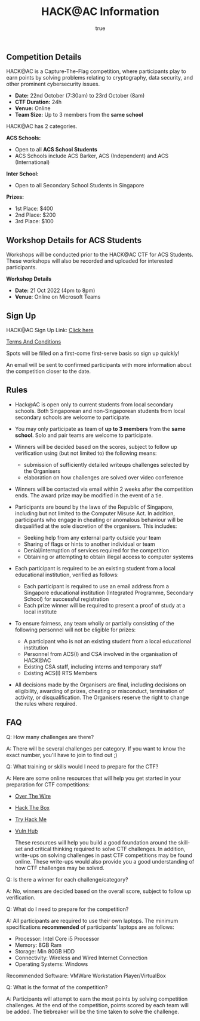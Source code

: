 ﻿---
layout: posts
title: HACK@AC Information
image: ../events/hack.png
categories: hackac
author:
  name: HACK@AC Organisers
---
## Competition Details

HACK@AC is a Capture-The-Flag competition, where participants play to earn points by solving problems relating to cryptography, data security, and other prominent cybersecurity issues.

* **Date:** 22nd October (7:30am) to 23rd October (8am)
* **CTF Duration:** 24h
* **Venue:** Online
* **Team Size:** Up to 3 members from the **same school**

HACK@AC has 2 categories. <br>

**ACS Schools:**
* Open to all **ACS School Students**
* ACS Schools include ACS Barker, ACS (Independent) and ACS (International)  

**Inter School:**
* Open to all Secondary School Students in Singapore

**Prizes:**
* 1st Place: $400
* 2nd Place: $200
* 3rd Place: $100

## Workshop Details for ACS Students

Workshops will be conducted prior to the HACK@AC CTF for ACS Students. These workshops will also be recorded and uploaded for interested participants. 

**Workshop Details**  
* **Date:** 21 Oct 2022 (4pm to 8pm)
* **Venue**: Online on Microsoft Teams

## Sign Up

HACK@AC Sign Up Link: [Click here](https://forms.office.com/r/XiQWLA1u1p)  

[Terms And Conditions](https://8059blank.github.io/hackac/HACK@AC-Conditions/)  

Spots will be filled on a first-come first-serve basis so sign up quickly!  

An email will be sent to confirmed participants with more information about the competition closer to the date.

## Rules

* Hack@AC is open only to current students from local secondary schools. Both Singaporean and non-Singaporean students from local secondary schools are welcome to participate.

* You may only participate as team of **up to 3 members** from the **same school**. Solo and pair teams are welcome to participate.

* Winners will be decided based on the scores, subject to follow up verification using (but not limited to) the following means:
  * submission of sufficiently detailed writeups challenges selected by the Organisers
  * elaboration on how challenges are solved over video conference

* Winners will be contacted via email within 2 weeks after the competition ends. The award prize may be modified in the event of a tie.

* Participants are bound by the laws of the Republic of Singapore, including but not limited to the Computer Misuse Act. In addition, participants who engage in cheating or anomalous behaviour will be disqualified at the sole discretion of the organisers. This includes:
  * Seeking help from any external party outside your team
  * Sharing of flags or hints to another individual or team
  * Denial/interruption of services required for the competition
  * Obtaining or attempting to obtain illegal access to computer systems

* Each participant is required to be an existing student from a local educational institution, verified as follows:
  * Each participant is required to use an email address from a Singapore educational institution (Integrated Programme, Secondary School) for successful registration
  * Each prize winner will be required to present a proof of study at a local institute

* To ensure fairness, any team wholly or partially consisting of the following personnel will not be eligible for prizes:
  * A participant who is not an existing student from a local educational institution
  * Personnel from ACS(I) and CSA involved in the organisation of HACK@AC
  * Existing CSA staff, including interns and temporary staff
  * Existing ACS(I) RTS Members
  
* All decisions made by the Organisers are final, including decisions on eligibility, awarding of prizes, cheating or misconduct, termination of activity, or disqualification. The Organisers reserve the right to change the rules where required.

## FAQ

Q: How many challenges are there? 

A: There will be several challenges per category. If you want to know the exact number, you'll have to join to find out ;) 



Q: What training or skills would I need to prepare for the CTF? 

A: Here are some online resources that will help you get started in your preparation for CTF competitions:

* [Over The Wire](https://overthewire.org/wargames/)

* [Hack The Box](https://hackthebox.eu)

* [Try Hack Me](https://tryhackme.com)

* [Vuln Hub](https://vulnhub.com)

  These resources will help you build a good foundation around the skill-set and critical thinking required to solve CTF challenges. In addition, write-ups on solving challenges in past CTF competitions may be found online. These write-ups would also provide you a good understanding of how CTF challenges may be solved. 
  
  

Q: Is there a winner for each challenge/category? 

A: No, winners are decided based on the overall score, subject to follow up verification.



Q: What do I need to prepare for the competition?

A: All participants are required to use their own laptops. The minimum specifications **recommended** of participants’ laptops are as follows:

- Processor: Intel Core i5 Processor
- Memory: 8GB Ram
- Storage: Min 80GB HDD
- Connectivity: Wireless and Wired Internet Connection
- Operating Systems: Windows

Recommended Software: VMWare Workstation Player/VirtualBox



Q: What is the format of the competition?

A: Participants will attempt to earn the most points by solving competition challenges. At the end of the competition, points scored by each team will be added. The tiebreaker will be the time taken to solve the challenge.


